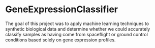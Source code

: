 # GeneExpressionClassifier
The goal of this project was to apply machine learning techniques to synthetic biological data and determine whether we could accurately classify samples as having come from spaceflight or ground control conditions based solely on gene expression profiles.

